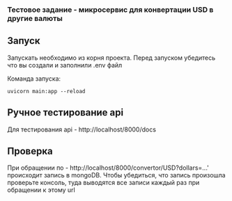 ### Тестовое задание - микросервис для конвертации USD в другие валюты

## Запуск
Запускать необходимо из корня проекта.
Перед запуском убедитесь что вы создали и заполнили .env файл

Команда запуска:
```
uvicorn main:app --reload
```

## Ручное тестирование api
Для тестирования api - http://localhost/8000/docs

## Проверка
При обращении по - http://localhost/8000/convertor/USD?dollars=...' происходит запись в mongoDB. Чтобы убедиться,
что запись произошла проверьте консоль, туда выводятся все записи каждый раз при обращении к этому url